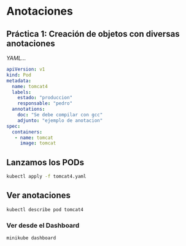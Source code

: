# Anotaciones

## Práctica 1:  Creación de objetos con diversas anotaciones

*YAML...*

```yml
apiVersion: v1
kind: Pod
metadata:
  name: tomcat4
  labels:
    estado: "produccion"
    responsable: "pedro"
  annotations:
    doc: "Se debe compilar con gcc"
    adjunto: "ejemplo de anotacion"
spec:
  containers:
   - name: tomcat     
     image: tomcat
```

## Lanzamos los PODs

```bash
kubectl apply -f tomcat4.yaml
```

## Ver anotaciones

```bash
kubectl describe pod tomcat4
```
### Ver desde el Dashboard

```bash
minikube dashboard
```